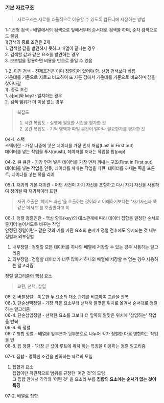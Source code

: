 ### 기본 자료구조

> 자료구조는 자료를 효율적으로 이용할 수 있도록 컴퓨터에 저장하는 방법     

   
1-1.선형 검색 - 배열에서의 검색으로 앞에서부터 순서대로 검색을 하며, 순차 검색으로도 불림      
   1)검색의 종료 조건은 2개   
    1. 검색할 값을 발견하지 못하고 배열이 끝나는 경우   
    2. 검색할 값과 같은 요소를 발견하는 경우   
    3. 보초법을 활용하면 비용을 반으로 줄일 수 있음   

 
1-2. 이진 검색 - 전제조건은 이미 정렬되어 있어야 함. 선형 검색보다 빠름  
         가운데를 기준으로 자르고 비교하여 또 자른 값에서 가운데를 기준으로 비교하며 값을 찾아나감   
   1). 종료 조건   
    1. a[pc]와 key가 일치하는 경우   
    2. 검색 범위가 더 이상 없는 경우

>복잡도
> 1. 시간 복잡도 - 실행에 필요한 시간을 평가한 것
> 2. 공간 복잡도 - 기억 영역과 파일 공간이 얼마나 필요한가를 평가한 것 


04-1. 스택   
스택이란 - 가장 나중에 넣은 데이터를 가장 먼저 꺼냄(Last in First out)   
데이터를 넣는 작업을 푸시(push), 데이터를 꺼내는 작업을 팝(pop)


04-2. 큐
큐란 - 가장 먼저 넣은 데이터를 가장 먼저 꺼내는 구조(First in First out)    
데이터를 넣는 작업을 인큐, 데이터를 꺼내는 작업을 디큐, 데이터를 꺼내는 쪽을 프론트, 데이터를 넣는 쪽을 리어   

05-1. 재귀의 기본
재귀란 - 어던 사건이 자기 자신을 포함하고 다시 자기 자신을 사용하여 정의될 때 재귀적이라 표현
>재귀 호출은 '메서드 자신'을 호출하는 것이라고 이해하기보다는 '자기자신과 똑같은 메서드'를 호출한다고 이

06-1. 정렬
정렬인란 - 핵심 항목(key)의 대소관계에 따라 데이터 집합을 일정한 순서로 줄지어 늘어서도록 바꾸는 작업   
안정된 정렬이란 - 같은 갓의 키를 가진 요소의 순서가 정렬 전후에도 유지되는 것
내부정렬과 외부정렬
1. 내부정렬 : 정렬할 모든 데이터를 하나의 배열에 저장할 수 있는 경우 사용하는 알고리즘
2. 외부정렬 : 정렬할 데이터가 너무 많아서 하나의 배열에 저장할 수 없는 경우 사용하는 알고리즘   

정렬 알고리즘의 핵심 요소
>교환, 선택, 삽입

06-2. 버블정렬 - 이웃한 두 요소의 대소 관계를 비교하여 교환을 반복   
06-3. 단순선택정렬 - 가장 작은 요소부터 선택해 알맞은 위치로 옮겨서 순서대로 정렬하는 알고리즘   
06-4. 단순삽입정렬 - 선택한 요소를 그보다 더 앞쪽의 알맞은 위치에 '삽입하는' 작업을 반복   
06-6. 퀵 정렬   
06-7. 병합 정렬 - 배열을 앞부분과 뒷부분으로 나누어 각가 정렬한 다음 병합하는 작업을 반   
06-8. 힙 정렬 - '가장 큰 값이 루트에 위치'하는 특징을 이용하는 정렬 알고리즘   
 

07-1. 집합 - 명확한 조건을 만족하는 자료의 모임    
1. 집합과 요소   
집합이란 객관적으로 범위를 규정한 '어떤 것'의 모임   
   그 집합 안에서 각각의 '어떤 것' 을 요소라 부름 **집합의 요소에는 순서가 없는 것이 특징**
   
07-2. 배열로 집합

   






